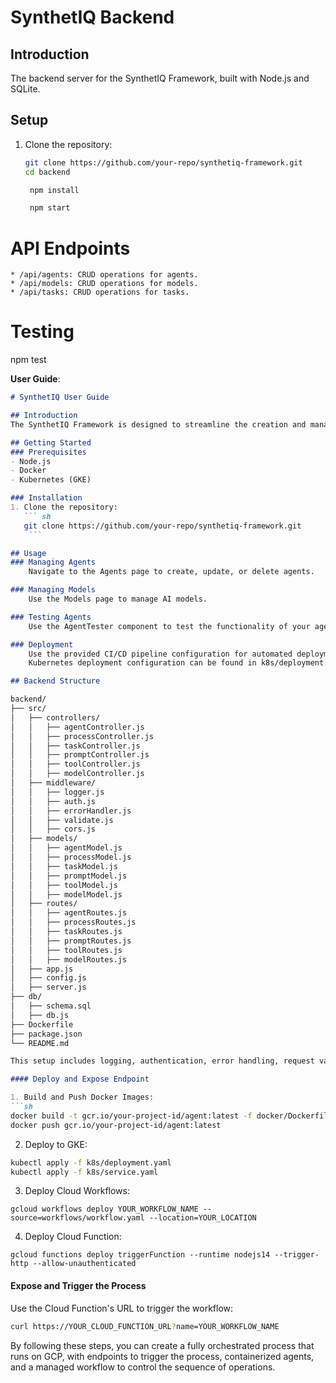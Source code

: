# SynthetIQ Backend

## Introduction
The backend server for the SynthetIQ Framework, built with Node.js and SQLite.

## Setup
1. Clone the repository:
   ```sh
   git clone https://github.com/your-repo/synthetiq-framework.git
   cd backend

    npm install

    npm start

# API Endpoints
    * /api/agents: CRUD operations for agents.
    * /api/models: CRUD operations for models.
    * /api/tasks: CRUD operations for tasks.

# Testing
npm test

**User Guide**:
```markdown
# SynthetIQ User Guide

## Introduction
The SynthetIQ Framework is designed to streamline the creation and management of intelligent multi-agent processes.

## Getting Started
### Prerequisites
- Node.js
- Docker
- Kubernetes (GKE)

### Installation
1. Clone the repository:
   ``` sh
   git clone https://github.com/your-repo/synthetiq-framework.git
    ```

## Usage
### Managing Agents
    Navigate to the Agents page to create, update, or delete agents.

### Managing Models
    Use the Models page to manage AI models.

### Testing Agents
    Use the AgentTester component to test the functionality of your agents.

### Deployment
    Use the provided CI/CD pipeline configuration for automated deployment.
    Kubernetes deployment configuration can be found in k8s/deployment.yaml.

## Backend Structure

backend/
├── src/
│   ├── controllers/
│   │   ├── agentController.js
│   │   ├── processController.js
│   │   ├── taskController.js
│   │   ├── promptController.js
│   │   ├── toolController.js
│   │   ├── modelController.js
│   ├── middleware/
│   │   ├── logger.js
│   │   ├── auth.js
│   │   ├── errorHandler.js
│   │   ├── validate.js
│   │   ├── cors.js
│   ├── models/
│   │   ├── agentModel.js
│   │   ├── processModel.js
│   │   ├── taskModel.js
│   │   ├── promptModel.js
│   │   ├── toolModel.js
│   │   ├── modelModel.js
│   ├── routes/
│   │   ├── agentRoutes.js
│   │   ├── processRoutes.js
│   │   ├── taskRoutes.js
│   │   ├── promptRoutes.js
│   │   ├── toolRoutes.js
│   │   ├── modelRoutes.js
│   ├── app.js
│   ├── config.js
│   ├── server.js
├── db/
│   ├── schema.sql
│   ├── db.js
├── Dockerfile
├── package.json
└── README.md

This setup includes logging, authentication, error handling, request validation, and CORS handling. Each route has validation middleware to ensure the incoming data is correct before it reaches the controller logic. The auth middleware protects routes and ensures that only authenticated users can access them.

#### Deploy and Expose Endpoint

1. Build and Push Docker Images:
```sh
docker build -t gcr.io/your-project-id/agent:latest -f docker/Dockerfile.agent .
docker push gcr.io/your-project-id/agent:latest
```

2. Deploy to GKE:
```sh
kubectl apply -f k8s/deployment.yaml
kubectl apply -f k8s/service.yaml
```

3. Deploy Cloud Workflows:
```
gcloud workflows deploy YOUR_WORKFLOW_NAME --source=workflows/workflow.yaml --location=YOUR_LOCATION
```

4. Deploy Cloud Function:
```
gcloud functions deploy triggerFunction --runtime nodejs14 --trigger-http --allow-unauthenticated
```

#### Expose and Trigger the Process
Use the Cloud Function's URL to trigger the workflow:
```sh
curl https://YOUR_CLOUD_FUNCTION_URL?name=YOUR_WORKFLOW_NAME

```

By following these steps, you can create a fully orchestrated process that runs on GCP, with endpoints to trigger the process, containerized agents, and a managed workflow to control the sequence of operations.